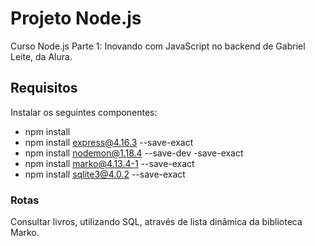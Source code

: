 # Projeto Node.js
Curso Node.js Parte 1: Inovando com JavaScript no backend de Gabriel Leite, da Alura.

## Requisitos
Instalar os seguintes componentes:
- npm install
- npm install express@4.16.3 --save-exact
- npm install nodemon@1.18.4 --save-dev -save-exact
- npm install marko@4.13.4-1 --save-exact
- npm install sqlite3@4.0.2 --save-exact

### Rotas
Consultar livros, utilizando SQL, através de lista dinâmica da biblioteca Marko.